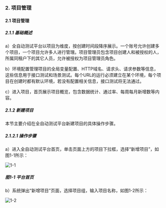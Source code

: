 ### 2. 项目管理

#### 2.1 项目管理

##### 2.1.1 基础概述

a）全自动测试平台以项目为维度，按创建时间段降序展示。一个账号允许创建多个项目，一个项目允许多人进行管理。项目管理员包含项目创建人和被授权的人，所属同租户下的其它人员，允许被授权为项目管理员角色。

b）环境配置管理项目的全局变量配置、HTTP域名、请求头、请求参数等信息，这些信息用于接口测试和场景测试。每个URL的运行必须建立在某个环境，每个项目在创建时都有默认环境，若没有配置相关信息，接口测试将无法通过。

c）进入项目，首页展示项目概览，包含数据统计、通过率、每周每月新增数等内容。

##### 2.1.2 新建项目

本节主要介绍在全自动测试平台新建项目的具体操作步骤。

##### 2.1.2.1 操作步骤

a）进入全自动测试平台首页，单击页面上方的项目下拉框，选择“新增项目”，如图1-1所示：

![1-1](https://www.feisuanyz.com/fstest/xmgl/1.png)

##### 图1-1 平台首页

b）系统弹出“新增项目”页面，选择项目组，输入项目名称，如图1-2所示：

![1-2](https://www.feisuanyz.com/fstest/xmgl/project_2_1_2_2.png)
